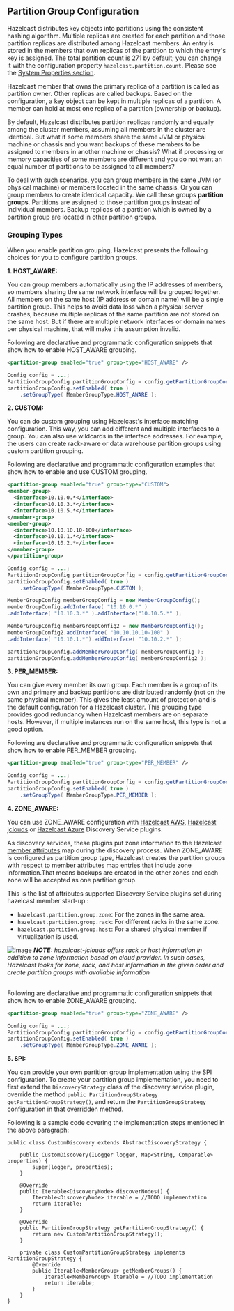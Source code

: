 
## Partition Group Configuration

Hazelcast distributes key objects into partitions using the consistent hashing algorithm. Multiple replicas are created for each partition and those partition replicas are distributed among Hazelcast members. An entry is stored in the members that own replicas of the partition to which the entry's key is assigned. The total partition count is 271 by default; you can change it with the configuration property `hazelcast.partition.count`. Please see the [System Properties section](#system-properties).

Hazelcast member that owns the primary replica of a partition is called as partition owner. Other replicas are called backups. Based on the configuration, a key object can be kept in multiple replicas of a partition. A member can hold at most one replica of a partition (ownership or backup).

By default, Hazelcast distributes partition replicas randomly and equally among the cluster members, assuming all members in the cluster are identical. But what if some members share the same JVM or physical machine or chassis and you want backups of these members to be assigned to members in another machine or chassis? What if processing or memory capacities of some members are different and you do not want an equal number of partitions to be assigned to all members?

To deal with such scenarios, you can group members in the same JVM (or physical machine) or members located in the same chassis. Or you can group members to create identical capacity. We call these groups **partition groups**. Partitions are assigned to those partition groups instead of individual members. Backup replicas of a partition which is owned by a partition group are located in other partition groups.

### Grouping Types

When you enable partition grouping, Hazelcast presents the following choices for you to configure partition groups.

**1. HOST_AWARE:**

You can group members automatically using the IP addresses of members, so members sharing the same network interface will be grouped together. All members on the same host (IP address or domain name) will be a single partition group. This helps to avoid data loss when a physical server crashes, because multiple replicas of the same partition are not stored on the same host. But if there are multiple network interfaces or domain names per physical machine, that will make this assumption invalid.

Following are declarative and programmatic configuration snippets that show how to enable HOST_AWARE grouping.

```xml
<partition-group enabled="true" group-type="HOST_AWARE" />
```

```java
Config config = ...;
PartitionGroupConfig partitionGroupConfig = config.getPartitionGroupConfig();
partitionGroupConfig.setEnabled( true )
    .setGroupType( MemberGroupType.HOST_AWARE );
```

**2. CUSTOM:**

You can do custom grouping using Hazelcast's interface matching configuration. This way, you can add different and multiple interfaces to a group. You can also use wildcards in the interface addresses. For example, the users can create rack-aware or data warehouse partition groups using custom partition grouping.

Following are declarative and programmatic configuration examples that show how to enable and use CUSTOM grouping.

```xml
<partition-group enabled="true" group-type="CUSTOM">
<member-group>
  <interface>10.10.0.*</interface>
  <interface>10.10.3.*</interface>
  <interface>10.10.5.*</interface>
</member-group>
<member-group>
  <interface>10.10.10.10-100</interface>
  <interface>10.10.1.*</interface>
  <interface>10.10.2.*</interface>
</member-group>
</partition-group>
```

```java
Config config = ...;
PartitionGroupConfig partitionGroupConfig = config.getPartitionGroupConfig();
partitionGroupConfig.setEnabled( true )
    .setGroupType( MemberGroupType.CUSTOM );

MemberGroupConfig memberGroupConfig = new MemberGroupConfig();
memberGroupConfig.addInterface( "10.10.0.*" )
.addInterface( "10.10.3.*" ).addInterface("10.10.5.*" );

MemberGroupConfig memberGroupConfig2 = new MemberGroupConfig();
memberGroupConfig2.addInterface( "10.10.10.10-100" )
.addInterface( "10.10.1.*").addInterface( "10.10.2.*" );

partitionGroupConfig.addMemberGroupConfig( memberGroupConfig );
partitionGroupConfig.addMemberGroupConfig( memberGroupConfig2 );
```

**3. PER_MEMBER:**

You can give every member its own group. Each member is a group of its own and primary and backup partitions are distributed randomly (not on the same physical member). This gives the least amount of protection and is the default configuration for a Hazelcast cluster. This grouping type provides good redundancy when Hazelcast members are on separate hosts. However, if multiple instances run on the same host, this type is not a good option.

Following are declarative and programmatic configuration snippets that show how to enable PER_MEMBER grouping.


```xml
<partition-group enabled="true" group-type="PER_MEMBER" />
```

```java
Config config = ...;
PartitionGroupConfig partitionGroupConfig = config.getPartitionGroupConfig();
partitionGroupConfig.setEnabled( true )
    .setGroupType( MemberGroupType.PER_MEMBER );
```

**4. ZONE_AWARE:**

You can use ZONE_AWARE configuration with [Hazelcast AWS](https://github.com/hazelcast/hazelcast-aws), [Hazelcast jclouds](https://github.com/hazelcast/hazelcast-jclouds) or [Hazelcast Azure](https://github.com/hazelcast/hazelcast-azure) Discovery Service plugins.

As discovery services, these plugins put zone information to the Hazelcast [member attributes](#defining-member-attributes) map during the discovery process. When ZONE_AWARE is configured as partition group type, Hazelcast creates the partition groups with respect to member attributes map entries that include zone information.That means backups are created in the other zones and each zone will be accepted as one partition group.

This is the list of attributes supported Discovery Service plugins set during hazelcast member start-up :

- `hazelcast.partition.group.zone`: For the zones in the same area.
- `hazelcast.partition.group.rack`: For different racks in the same zone.
- `hazelcast.partition.group.host`: For a shared physical member if virtualization is used.

![image](images/NoteSmall.jpg) ***NOTE:*** *hazelcast-jclouds offers rack or host information in addition to zone information based on cloud provider. In such cases, Hazelcast looks for zone, rack, and host information in the given order and create partition groups with available information*
<br></br>

Following are declarative and programmatic configuration snippets that show how to enable ZONE_AWARE grouping.

```xml
<partition-group enabled="true" group-type="ZONE_AWARE" />
```

```java
Config config = ...;
PartitionGroupConfig partitionGroupConfig = config.getPartitionGroupConfig();
partitionGroupConfig.setEnabled( true )
    .setGroupType( MemberGroupType.ZONE_AWARE );
```



**5. SPI:**

You can provide your own partition group implementation using the SPI configuration. To create your partition group implementation, you need to first extend the `DiscoveryStrategy` class of the discovery service plugin, override the method `public PartitionGroupStrategy getPartitionGroupStrategy()`, and return the `PartitionGroupStrategy` configuration in that overridden method.

Following is a sample code covering the implementation steps mentioned in the above paragraph:

```
public class CustomDiscovery extends AbstractDiscoveryStrategy {

    public CustomDiscovery(ILogger logger, Map<String, Comparable> properties) {
        super(logger, properties);
    }

    @Override
    public Iterable<DiscoveryNode> discoverNodes() {
        Iterable<DiscoveryNode> iterable = //TODO implementation
        return iterable;
    }

    @Override
    public PartitionGroupStrategy getPartitionGroupStrategy() {
        return new CustomPartitionGroupStrategy();
    }

    private class CustomPartitionGroupStrategy implements PartitionGroupStrategy {
        @Override
        public Iterable<MemberGroup> getMemberGroups() {
            Iterable<MemberGroup> iterable = //TODO implementation
            return iterable;
        }
    }
}
```
